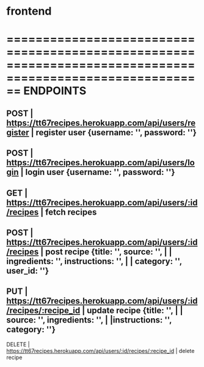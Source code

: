 # frontend

==========================================================================================================
ENDPOINTS
==========================================================================================================
POST | https://tt67recipes.herokuapp.com/api/users/register | register user {username: '', password: ''}
----------------------------------------------------------------------------------------------------------
POST | https://tt67recipes.herokuapp.com/api/users/login    | login user {username: '', password: ''}
----------------------------------------------------------------------------------------------------------
GET  | https://tt67recipes.herokuapp.com/api/users/:id/recipes | fetch recipes
----------------------------------------------------------------------------------------------------------
POST | https://tt67recipes.herokuapp.com/api/users/:id/recipes | post recipe {title: '', source: '', 
     |                                                          |   ingredients: '', instructions: '', 
     |                                                          |   category: '', user_id: ''}
----------------------------------------------------------------------------------------------------------
PUT  | https://tt67recipes.herokuapp.com/api/users/:id/recipes/:recipe_id | update recipe {title: '', 
     |                                                                    | source: '', ingredients: '', 
     |                                                                    |instructions: '', category: ''}
----------------------------------------------------------------------------------------------------------
DELETE | https://tt67recipes.herokuapp.com/api/users/:id/recipes/:recipe_id | delete recipe
